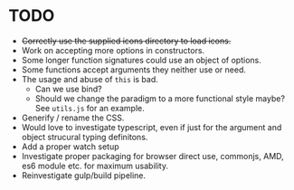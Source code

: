 # TODO

- ~~Correctly use the supplied icons directory to load icons.~~
- Work on accepting more options in constructors.
- Some longer function signatures could use an object of options.
- Some functions accept arguments they neither use or need.
- The usage and abuse of `this` is bad.
    - Can we use bind?
    - Should we change the paradigm to a more functional style maybe? See `utils.js` for an example.
- Generify / rename the CSS.
- Would love to investigate typescript, even if just for the argument and object strucural typing definitons.
- Add a proper watch setup
- Investigate proper packaging for browser direct use, commonjs, AMD, es6 module etc. for maximum usability.
- Reinvestigate gulp/build pipeline.